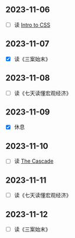 ## 2023-11-06
- [ ] 读 [Intro to CSS](https://www.theodinproject.com/lessons/foundations-intro-to-css)

## 2023-11-07
- [x] 读《三案始末》

## 2023-11-08
- [ ] 读《七天读懂宏观经济》

## 2023-11-09
- [x] 休息

## 2023-11-10
- [ ] 读 [The Cascade](https://www.theodinproject.com/lessons/foundations-the-cascade)

## 2023-11-11
- [ ] 读《七天读懂宏观经济》

## 2023-11-12
- [ ] 读《三案始末》